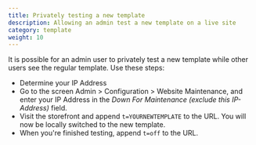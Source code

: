 ```yaml
---
title: Privately testing a new template 
description: Allowing an admin test a new template on a live site 
category: template
weight: 10
---
```


It is possible for an admin user to privately test a new template while other users see the regular template.  Use these steps: 

-  Determine your IP Address
-  Go to the screen Admin > Configuration > Website Maintenance, and enter your IP Address in the *Down For Maintenance (exclude this IP-Address)* field. 
-  Visit the storefront and append `t=YOURNEWTEMPLATE` to the URL.  You will now be locally switched to the new template. 
- When you're finished testing, append `t=off` to the URL.
